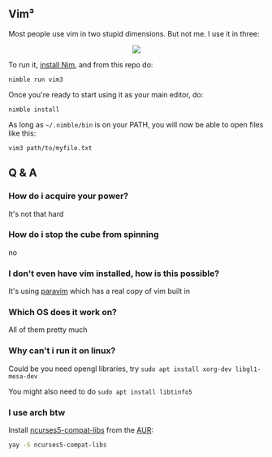 ## Vim³

Most people use vim in two stupid dimensions. But not me. I use it in three:

<p align="center">
  <img src="vim3.gif" >
</p>

To run it, [install Nim](https://nim-lang.org/install.html), and from this repo do:

```
nimble run vim3
```

Once you're ready to start using it as your main editor, do:

```
nimble install
```

As long as `~/.nimble/bin` is on your PATH, you will now be able to open files like this:

```
vim3 path/to/myfile.txt
```

## Q & A

### How do i acquire your power?

It's not that hard

### How do i stop the cube from spinning

no

### I don't even have vim installed, how is this possible?

It's using [paravim](https://github.com/paranim/paravim) which has a real copy of vim built in

### Which OS does it work on?

All of them pretty much

### Why can't i run it on linux?

Could be you need opengl libraries, try `sudo apt install xorg-dev libgl1-mesa-dev`

You might also need to do `sudo apt install libtinfo5`

### I use arch btw

Install [ncurses5-compat-libs](https://aur.archlinux.org/packages/ncurses5-compat-libs/) from the [AUR](https://wiki.archlinux.org/index.php/Arch_User_Repository):

```bash
yay -S ncurses5-compat-libs
```
